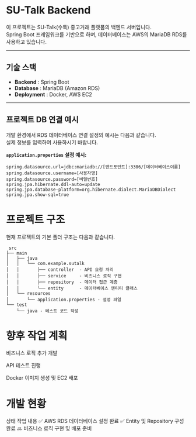 # SU-Talk Backend

이 프로젝트는 SU-Talk(수톡) 중고거래 플랫폼의 백엔드 서버입니다.  
Spring Boot 프레임워크를 기반으로 하며, 데이터베이스는 AWS의 MariaDB RDS를 사용하고 있습니다.

---

## 기술 스택

- **Backend** : Spring Boot
- **Database** : MariaDB (Amazon RDS)
- **Deployment** : Docker, AWS EC2

---

## 프로젝트 DB 연결 예시

개발 환경에서 RDS 데이터베이스 연결 설정의 예시는 다음과 같습니다.  
실제 정보를 입력하여 사용하시기 바랍니다.

**`application.properties` 설정 예시:**


```properties
spring.datasource.url=jdbc:mariadb://[엔드포인트]:3306/[데이터베이스이름]
spring.datasource.username=[사용자명]
spring.datasource.password=[비밀번호]
spring.jpa.hibernate.ddl-auto=update
spring.jpa.database-platform=org.hibernate.dialect.MariaDBDialect
spring.jpa.show-sql=true
```

# 프로젝트 구조
현재 프로젝트의 기본 폴더 구조는 다음과 같습니다.

```
 src
├── main
│   ├── java
│   │   └── com.example.sutalk
│   │       ├── controller  - API 요청 처리
│   │       ├── service     - 비즈니스 로직 구현
│   │       ├── repository  - 데이터 접근 계층
│   │       └── entity      - 데이터베이스 엔티티 클래스
│   └── resources
│       └── application.properties - 설정 파일
└── test
    └── java - 테스트 코드 작성
```
    
# 향후 작업 계획
 비즈니스 로직 추가 개발

 API 테스트 진행

 Docker 이미지 생성 및 EC2 배포

# 개발 현황
상태	작업 내용
✅	AWS RDS 데이터베이스 설정 완료
✅	Entity 및 Repository 구성 완료
🔜	비즈니스 로직 구현 및 배포 준비
